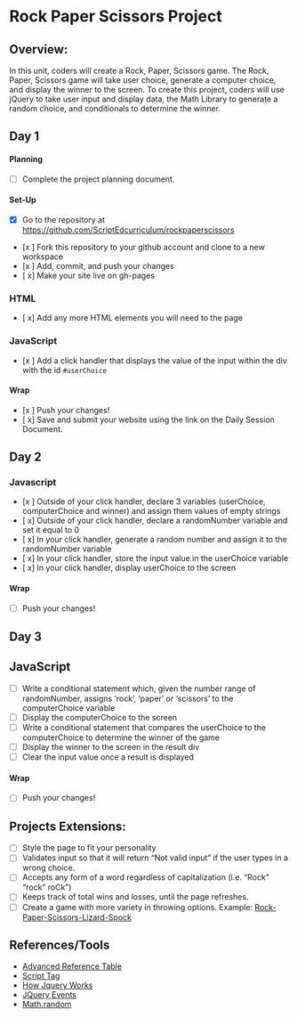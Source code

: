 # Rock Paper Scissors Project

## Overview: 
In this unit, coders will create a Rock, Paper, Scissors game. The Rock, Paper, Scissors game will take user choice, generate a computer choice, and display the winner to the screen. To create this project, coders will use jQuery to take user input and display data, the Math Library to generate a random choice, and conditionals to determine the winner.

## Day 1

#### Planning
- [ ] Complete the project planning document.
#### Set-Up
- [x] Go to the repository at https://github.com/ScriptEdcurriculum/rockpaperscissors
- [x ] Fork this repository to your github account and clone to a new workspace
- [x ] Add, commit, and push your changes
- [ x] Make your site live on gh-pages

### HTML
- [ x] Add any more HTML elements you will need to the page

### JavaScript
- [x ] Add a click handler that displays the value of the input within the div with the id `#userChoice`

#### Wrap
- [x ] Push your changes!
- [ x] Save and submit your website using the link on the Daily Session Document.

## Day 2

### Javascript 

- [x ] Outside of your click handler, declare 3 variables (userChoice, computerChoice and winner) and assign them values of empty strings
- [ x] Outside of your click handler, declare a randomNumber variable and set it equal to 0
- [ x] In your click handler, generate a random number and assign it to the randomNumber variable
- [ x] In your click handler, store the input value in the userChoice variable	
- [ x] In your click handler, display userChoice to the screen
#### Wrap
- [ ] Push your changes!

## Day 3

## JavaScript
- [ ] Write a conditional statement which, given the number range of randomNumber, assigns ‘rock’, ‘paper’ or ‘scissors’ to the computerChoice variable 
- [ ] Display the computerChoice to the screen
- [ ] Write a conditional statement that compares the userChoice to the computerChoice to determine the winner of the game
- [ ] Display the winner to the screen in the result div
- [ ] Clear the input value once a result is displayed

#### Wrap
- [ ] Push your changes!

## Projects Extensions:
- [ ] Style the page to fit your personality
- [ ] Validates input so that it will return “Not valid input” if the user types in a wrong choice. 
- [ ] Accepts any form of a word regardless of capitalization (i.e. “Rock” “rock” roCk”)
- [ ] Keeps track of total wins and losses, until the page refreshes. 
- [ ] Create a game with more variety in throwing options. Example: [Rock-Paper-Scissors-Lizard-Spock](http://en.wikipedia.org/wiki/Rock-paper-scissors-lizard-Spock)

## References/Tools
* [Advanced Reference Table]()
* [Script Tag](http://javascript.crockford.com/script.html)
* [How Jquery Works](http://learn.jquery.com/about-jquery/how-jquery-works/)
* [JQuery Events](http://api.jquery.com/category/events/)
* [Math.random](https://developer.mozilla.org/en-US/docs/Web/JavaScript/Reference/Global_Objects/Math/random)
